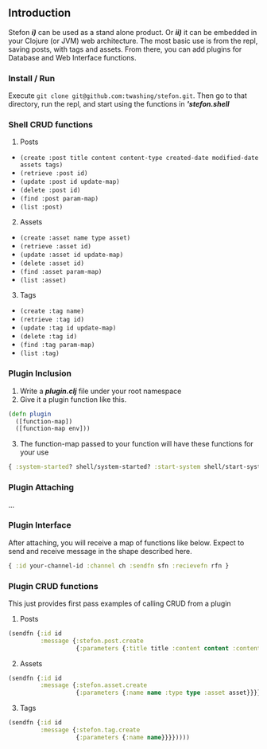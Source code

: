 ## Introduction 

Stefon ***i)*** can be used as a stand alone product. Or ***ii)*** it can be embedded in your Clojure (or JVM) web architecture. The most basic use is from the repl, saving posts, with tags and assets. From there, you can add plugins for Database and Web Interface functions.


### Install / Run 
Execute `git clone git@github.com:twashing/stefon.git`. Then go to that directory, run the repl, and start using the functions in ***'stefon.shell***


### Shell CRUD functions
1. Posts
  * `(create :post title content content-type created-date modified-date assets tags)`
  * `(retrieve :post id)`
  * `(update :post id update-map)`
  * `(delete :post id)`
  * `(find :post param-map)`
  * `(list :post)`
2. Assets
  * `(create :asset name type asset)`
  * `(retrieve :asset id)`
  * `(update :asset id update-map)`
  * `(delete :asset id)`
  * `(find :asset param-map)`
  * `(list :asset)`
3. Tags
  * `(create :tag name)`
  * `(retrieve :tag id)`
  * `(update :tag id update-map)`
  * `(delete :tag id)`
  * `(find :tag param-map)`
  * `(list :tag)`


### Plugin Inclusion 
1. Write a ***plugin.clj*** file under your root namespace 
2. Give it a plugin function like this. 
  ```clojure
  (defn plugin
    ([function-map])
    ([function-map env]))
  ```

3. The function-map passed to your function will have these functions for your use 

```clojure
{ :system-started? shell/system-started? :start-system shell/start-system :attach-plugin shell/attach-plugin }
```


### Plugin Attaching
... 


### Plugin Interface
After attaching, you will receive a map of functions like below. Expect to send and receive message in the shape described here. 
```clojure
{ :id your-channel-id :channel ch :sendfn sfn :recievefn rfn }
```


### Plugin CRUD functions

This just provides first pass examples of calling CRUD from a plugin

1. Posts

  ```clojure
  (sendfn {:id id
           :message {:stefon.post.create
                     {:parameters {:title title :content content :content-type content-type :created-date cdate :modified-date mdate :assets [] :tags []}}}}))))
  ```

2. Assets

  ```clojure
  (sendfn {:id id
           :message {:stefon.asset.create
                     {:parameters {:name name :type type :asset asset}}}}))))
  ```

3. Tags

  ```clojure
  (sendfn {:id id
           :message {:stefon.tag.create
                     {:parameters {:name name}}}}))))
  ```


